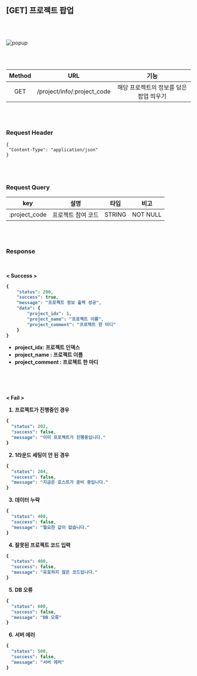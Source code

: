 ## [GET] 프로젝트 팝업

<br>
<br>

![popup](https://user-images.githubusercontent.com/55133871/90500387-c29a1800-e185-11ea-8df7-dc46774a825c.png)

<br>
<br>

| Method |  URL   |                    기능                     |
| :----: | :-----: | :-----------------------------------------: |
|  GET  | /project/info/:project_code | 해당 프로젝트의 정보를 담은 팝업 띄우기 |



<br>
<br>



### Request Header

```
{
 "Content-Type": "application/json"
}
```


<br>
<br>




### Request Query

| key       | 설명             | 타입 | 비고     |
| --------- | ---------------- | ---- | -------- |
| :project_code | 프로젝트 참여 코드 | STRING  | NOT NULL |

<br>
<br>

### Response

<br>

<b>< Success >

```javascript
{
    "status": 200,
    "success": true,
    "message": "프로젝트 정보 출력 성공",
    "data": {
        "project_idx": 1,
        "project_name": "프로젝트 이름",
        "project_comment": "프로젝트 한 마디"
    }
}
```
- project_idx: 프로젝트 인덱스
- project_name : 프로젝트 이름
- project_comment : 프로젝트 한 마디

**ㅤ**

<br>

<b> < Fail >

1. 프로젝트가 진행중인 경우

```javascript
{
  "status": 202,
  "success": false,
  "message": "이미 프로젝트가 진행중입니다."
}
```

2. 1라운드 세팅이 안 된 경우

```javascript
{
  "status": 204,
  "success": false,
  "message": "지금은 호스트가 준비 중입니다."
}
```

3. 데이터 누락

```javascript
{
  "status": 400,
  "success": false,
  "message": "필요한 값이 없습니다."
}
```

4. 잘못된 프로젝트 코드 입력

```javascript
{
  "status": 400,
  "success": false,
  "message": "유효하지 않은 코드입니다."
}
```

5. DB 오류

```javascript
{
  "status": 600,
  "success": false,
  "message": "DB 오류"
}
```

6. 서버 에러

```javascript
{
  "status": 500,
  "success": false,
  "message": "서버 에러"
}
```